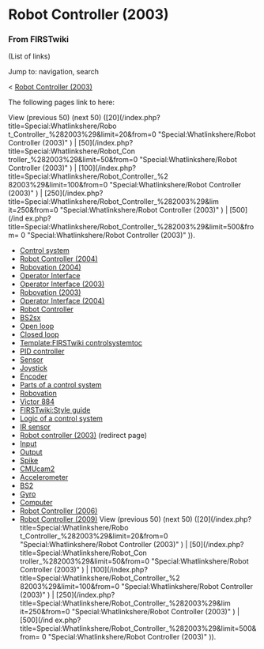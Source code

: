 # Robot Controller (2003)

### From FIRSTwiki

(List of links)

Jump to: navigation, search

&lt; [Robot Controller
(2003)](/index.php?title=Robot_Controller_%282003%29&redirect=no "Robot
Controller \(2003\)" )  

The following pages link to here:

View (previous 50) (next 50) ([20](/index.php?title=Special:Whatlinkshere/Robo
t_Controller_%282003%29&limit=20&from=0 "Special:Whatlinkshere/Robot
Controller \(2003\)" ) | [50](/index.php?title=Special:Whatlinkshere/Robot_Con
troller_%282003%29&limit=50&from=0 "Special:Whatlinkshere/Robot Controller
\(2003\)" ) | [100](/index.php?title=Special:Whatlinkshere/Robot_Controller_%2
82003%29&limit=100&from=0 "Special:Whatlinkshere/Robot Controller \(2003\)" )
| [250](/index.php?title=Special:Whatlinkshere/Robot_Controller_%282003%29&lim
it=250&from=0 "Special:Whatlinkshere/Robot Controller \(2003\)" ) | [500](/ind
ex.php?title=Special:Whatlinkshere/Robot_Controller_%282003%29&limit=500&from=
0 "Special:Whatlinkshere/Robot Controller \(2003\)" )).

  * [Control system](Control_system "Control system" )
  * [Robot Controller (2004)](Robot_Controller_%282004%29 "Robot Controller \(2004\)" )
  * [Robovation (2004)](Robovation_%282004%29 "Robovation \(2004\)" )
  * [Operator Interface](operator-interface)
  * [Operator Interface (2003)](Operator_Interface_%282003%29 "Operator Interface \(2003\)" )
  * [Robovation (2003)](Robovation_%282003%29 "Robovation \(2003\)" )
  * [Operator Interface (2004)](Operator_Interface_%282004%29 "Operator Interface \(2004\)" )
  * [Robot Controller](robot-controller)
  * [BS2sx](BS2sx "BS2sx" )
  * [Open loop](Open_loop "Open loop" )
  * [Closed loop](Closed_loop "Closed loop" )
  * [Template:FIRSTwiki controlsystemtoc](Template:FIRSTwiki_controlsystemtoc "Template:FIRSTwiki controlsystemtoc" )
  * [PID controller](PID_controller "PID controller" )
  * [Sensor](sensor)
  * [Joystick](joystick)
  * [Encoder](Encoder "Encoder" )
  * [Parts of a control system](Parts_of_a_control_system "Parts of a control system" )
  * [Robovation](robovation)
  * [Victor 884](victor-884)
  * [FIRSTwiki:Style guide](FIRSTwiki:Style_guide "FIRSTwiki:Style guide" )
  * [Logic of a control system](Logic_of_a_control_system "Logic of a control system" )
  * [IR sensor](IR_sensor "IR sensor" )
  * [Robot controller (2003)](/index.php?title=Robot_controller_%282003%29&redirect=no "Robot controller \(2003\)" ) (redirect page) 
  * [Input](Input "Input" )
  * [Output](Output "Output" )
  * [Spike](spike-relay)
  * [CMUcam2](CMUcam2 "CMUcam2" )
  * [Accelerometer](Accelerometer "Accelerometer" )
  * [BS2](BS2 "BS2" )
  * [Gyro](gyro)
  * [Computer](Computer "Computer" )
  * [Robot Controller (2006)](Robot_Controller_%282006%29 "Robot Controller \(2006\)" )
  * [Robot Controller (2009)](Robot_Controller_%282009%29 "Robot Controller \(2009\)" )
View (previous 50) (next 50) ([20](/index.php?title=Special:Whatlinkshere/Robo
t_Controller_%282003%29&limit=20&from=0 "Special:Whatlinkshere/Robot
Controller \(2003\)" ) | [50](/index.php?title=Special:Whatlinkshere/Robot_Con
troller_%282003%29&limit=50&from=0 "Special:Whatlinkshere/Robot Controller
\(2003\)" ) | [100](/index.php?title=Special:Whatlinkshere/Robot_Controller_%2
82003%29&limit=100&from=0 "Special:Whatlinkshere/Robot Controller \(2003\)" )
| [250](/index.php?title=Special:Whatlinkshere/Robot_Controller_%282003%29&lim
it=250&from=0 "Special:Whatlinkshere/Robot Controller \(2003\)" ) | [500](/ind
ex.php?title=Special:Whatlinkshere/Robot_Controller_%282003%29&limit=500&from=
0 "Special:Whatlinkshere/Robot Controller \(2003\)" )).

